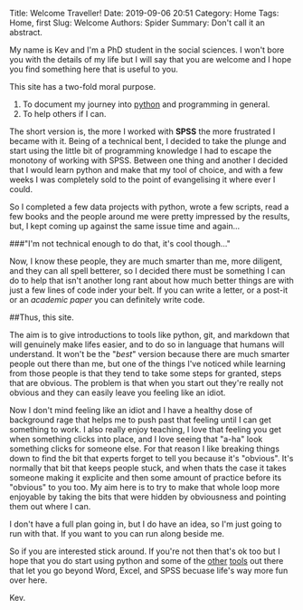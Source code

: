 Title: Welcome Traveller!
Date: 2019-09-06 20:51
Category: Home
Tags: Home, first
Slug: Welcome
Authors: Spider
Summary: Don't call it an abstract. 



My name is Kev and I'm a PhD student in the social sciences. I won't bore you with the details of my life but I will say that you are welcome and I hope you find something here that is useful to you. 


This site has a two-fold moral purpose. 

1. To document my journey into [python](https://www.python.org/) and programming in general.
2. To help others if I can. 



The short version is, the more I worked with **SPSS** the more frustrated I became with it. Being of a technical bent, I decided to take the plunge and start using the little bit of programming knowledge I had to escape the monotony of working with SPSS. Between one thing and another I decided that I would learn python and make that my tool of choice, and with a few weeks I was completely sold to the point of evangelising it where ever I could. 


So I completed a few data projects with python, wrote a few scripts, read a few books and the people around me were pretty impressed by the results, but, I kept coming up against the same issue time and again...

###"I'm not technical enough to do that, it's cool though..."

Now, I know these people, they are much smarter than me, more diligent, and they can all spell betterer, so I decided there must be something I can do to help that isn't another long rant about how much better things are with just a few lines of code inder your belt. If you can write a letter, or a post-it or an *academic paper* you can definitely write code. 


##Thus, this site.

The aim is to give introductions to tools like python, git, and markdown that will genuinely make lifes easier, and to do so in language that humans will understand. It won't be the "*best*" version because there are much smarter people out there than me, but one of the things I've noticed while learning from those people is that they tend to take some steps for granted, steps that are obvious. The problem is that when you start out they're really not obvious and they can easily leave you feeling like an idiot. 


Now I don't mind feeling like an idiot and I have a healthy dose of background rage that helps me to push past that feeling until I can get something to work. I also really enjoy teaching, I love that feeling you get when something clicks into place, and I love seeing that "a-ha" look something clicks for someone else. For that reason I like breaking things down to find the bit that experts forget to tell you because it's "obvious". It's normally that bit that keeps people stuck, and when thats the case it takes someone making it explicite and then some amount of practice before its "obvious" to you too. My aim here is to try to make that whole loop more enjoyable by taking the bits that were hidden by obviousness and pointing them out where I can. 


I don't have a full plan going in, but I do have an idea, so I'm just going to run with that. If you want to you can run along beside me.  


So if you are interested stick around. If you're not then that's ok too but I hope that you do start using python and some of the [other](hhttps://www.youtube.com/watch?v=BCQHnlnPusY) [tools](https://www.sublimetext.com/) out there that let you go beyond Word, Excel, and SPSS becuase life's way more fun over here. 


Kev. 

